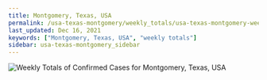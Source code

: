 ```yaml
---
title: Montgomery, Texas, USA
permalink: /usa-texas-montgomery/weekly_totals/usa-texas-montgomery-weekly_totals.html
last_updated: Dec 16, 2021
keywords: ["Montgomery, Texas, USA", "weekly totals"]
sidebar: usa-texas-montgomery_sidebar
---
```


![Weekly Totals of Confirmed Cases for Montgomery, Texas, USA](/covid_tracker/images/graphs/usa-texas-montgomery-weekly_totals_graph.png)
